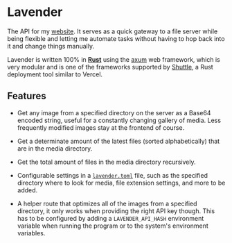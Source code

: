 # Lavender

The API for my [website](https://roaming97.com). It serves as a quick gateway to a file server while being flexible and letting me automate tasks without having to hop back into it and change things manually.

Lavender is written 100% in **[Rust](https://www.rust-lang.org/)** using the [axum](https://github.com/tokio-rs/axum) web framework, which is very modular and is one of the frameworks supported by [Shuttle](https://shuttle.rs), a Rust deployment tool similar to Vercel.

## Features
* Get any image from a specified directory on the server as a Base64 encoded string, useful for a constantly changing gallery of media. Less frequently modified images stay at the frontend of course.

* Get a determinate amount of the latest files (sorted alphabetically) that are in the media directory.

* Get the total amount of files in the media directory recursively.

* Configurable settings in a [`lavender.toml`](./lavender.toml) file, such as the specified directory where to look for media, file extension settings, and more to be added.

* A helper route that optimizes all of the images from a specified directory, it only works when providing the right API key though. This has to be configured by adding a `LAVENDER_API_HASH` environment variable when running the program or to the system's environment variables.